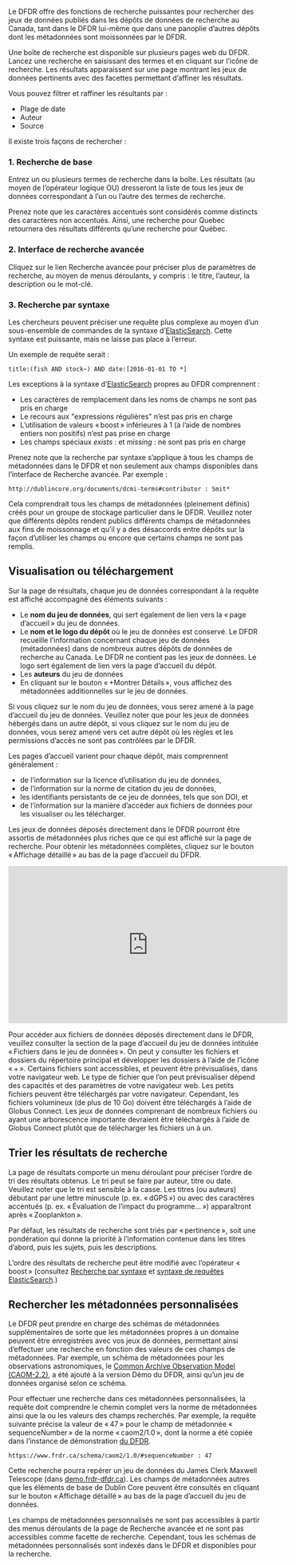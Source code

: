 Le DFDR offre des fonctions de recherche puissantes pour rechercher des jeux de données publiés dans les dépôts de données de recherche au Canada, tant dans le DFDR lui-même que dans une panoplie d’autres dépôts dont les métadonnées sont moissonnées par le DFDR.

Une boîte de recherche est disponible sur plusieurs pages web du DFDR. Lancez une recherche en saisissant des termes et en cliquant sur l’icône de recherche. Les résultats apparaissent sur une page montrant les jeux de données pertinents avec des facettes permettant d’affiner les résultats.

Vous pouvez filtrer et raffiner les résultants par :

* Plage de date
* Auteur
* Source

Il existe trois façons de rechercher :

### 1. Recherche de base
Entrez un ou plusieurs termes de recherche dans la boîte. Les résultats (au moyen de l’opérateur logique OU) dresseront la liste de tous les jeux de données correspondant à l’un ou l’autre des termes de recherche.

Prenez note que les caractères accentués sont considérés comme distincts des caractères non accentués. Ainsi, une recherche pour Quebec retournera des résultats différents qu’une recherche pour Québec.

### 2. Interface de recherche avancée
Cliquez sur le lien Recherche avancée pour préciser plus de paramètres de recherche, au moyen de menus déroulants, y compris : le titre, l’auteur, la description ou le mot-clé.

### 3. Recherche par syntaxe
Les chercheurs peuvent préciser une requête plus complexe au moyen d’un sous-ensemble de commandes de la syntaxe d’[ElasticSearch](https://www.elastic.co/guide/en/elasticsearch/reference/current/query-dsl-query-string-query.html#query-string-syntax). Cette syntaxe est puissante, mais ne laisse pas place à l’erreur.

Un exemple de requête serait :

```
title:(fish AND stock~) AND date:[2016-01-01 TO *]
```

Les exceptions à la syntaxe d’[ElasticSearch](https://www.elastic.co/guide/en/elasticsearch/reference/current/query-dsl-query-string-query.html#query-string-syntax) propres au DFDR comprennent :

* Les caractères de remplacement dans les noms de champs ne sont pas pris en charge
* Le recours aux "expressions régulières" n’est pas pris en charge
* L’utilisation de valeurs « boost » inférieures à 1 (à l’aide de nombres entiers non positifs) n’est pas prise en charge
* Les champs spéciaux _exists_ : et _missing_ : ne sont pas pris en charge

Prenez note que la recherche par syntaxe s’applique à tous les champs de métadonnées dans le DFDR et non seulement aux champs disponibles dans l’interface de Recherche avancée. Par exemple :

```
http://dublincore.org/documents/dcmi-terms#contributor : Smit*
```

Cela comprendrait tous les champs de métadonnées (pleinement définis) créés pour un groupe de stockage particulier dans le DFDR. Veuillez noter que différents dépôts rendent publics différents champs de métadonnées aux fins de moissonnage et qu’il y a des désaccords entre dépôts sur la façon d’utiliser les champs ou encore que certains champs ne sont pas remplis.

## Visualisation ou téléchargement
Sur la page de résultats, chaque jeu de données correspondant à la requête est affiché accompagné des éléments suivants :

* Le **nom du jeu de données**, qui sert également de lien vers la « page d’accueil » du jeu de données.
* Le **nom et le logo du dépôt** où le jeu de données est conservé. Le DFDR recueille l’information concernant chaque jeu de données (métadonnées) dans de nombreux autres dépôts de données de recherche au Canada. Le DFDR ne contient pas les jeux de données. Le logo sert également de lien vers la page d’accueil du dépôt.
* Les **auteurs** du jeu de données
* En cliquant sur le bouton « +Montrer Détails », vous affichez des métadonnées additionnelles sur le jeu de données.

Si vous cliquez sur le nom du jeu de données, vous serez amené à la page d’accueil du jeu de données. Veuillez noter que pour les jeux de données hébergés dans un autre dépôt, si vous cliquez sur le nom du jeu de données, vous serez amené vers cet autre dépôt où les règles et les permissions d’accès ne sont pas contrôlées par le DFDR.

Les pages d’accueil varient pour chaque dépôt, mais comprennent généralement :

* de l’information sur la licence d’utilisation du jeu de données,
* de l’information sur la norme de citation du jeu de données,
* les identifiants persistants de ce jeu de données, tels que son DOI, et
* de l’information sur la manière d’accéder aux fichiers de données pour les visualiser ou les télécharger.

Les jeux de données déposés directement dans le DFDR pourront être assortis de métadonnées plus riches que ce qui est affiché sur la page de recherche. Pour obtenir les métadonnées complètes, cliquez sur le bouton « Affichage détaillé » au bas de la page d’accueil du DFDR.

<p style="text-align: center;"><iframe src="https://www.youtube.com/embed/PvmFxQyMPlQ?list=PLX9EpizS4A0suoSV2N0nn9parl96xHPkz&index=2&list=PLX9EpizS4A0suoSV2N0nn9parl96xHPkz&index=3?cc_lang_pref=fr&cc_load_policy=1" width="560" height="315" frameborder="0" allowfullscreen="allowfullscreen"></iframe></p>

Pour accéder aux fichiers de données déposés directement dans le DFDR, veuillez consulter la section de la page d’accueil du jeu de données intitulée « Fichiers dans le jeu de données ». On peut y consulter les fichiers et dossiers du répertoire principal et développer les dossiers à l’aide de l’icône « + ». Certains fichiers sont accessibles, et peuvent être prévisualisés, dans votre navigateur web. Le type de fichier que l’on peut prévisualiser dépend des capacités et des paramètres de votre navigateur web. Les petits fichiers peuvent être téléchargés par votre navigateur. Cependant, les fichiers volumineux (de plus de 10 Go) doivent être téléchargés à l’aide de Globus Connect. Les jeux de données comprenant de nombreux fichiers ou ayant une arborescence importante devraient être téléchargés à l’aide de Globus Connect plutôt que de télécharger les fichiers un à un.

## Trier les résultats de recherche
La page de résultats comporte un menu déroulant pour préciser l’ordre de tri des résultats obtenus. Le tri peut se faire par auteur, titre ou date. Veuillez noter que le tri est sensible à la casse. Les titres (ou auteurs) débutant par une lettre minuscule (p. ex. « dGPS ») ou avec des caractères accentués (p. ex. « Évaluation de l’impact du programme... ») apparaîtront après « Zooplankton ».

Par défaut, les résultats de recherche sont triés par « pertinence », soit une pondération qui donne la priorité à l’information contenue dans les titres d’abord, puis les sujets, puis les descriptions.

L’ordre des résultats de recherche peut être modifié avec l’opérateur « boost » (consultez [Recherche par syntaxe](recherche.md#3-recherche-par-syntaxe) et [syntaxe de requêtes ElasticSearch](https://www.elastic.co/guide/en/elasticsearch/reference/current/query-dsl-query-string-query.html#query-string-syntax).)

## Rechercher les métadonnées personnalisées
Le DFDR peut prendre en charge des schémas de métadonnées supplémentaires de sorte que les métadonnées propres à un domaine peuvent être enregistrées avec vos jeux de données, permettant ainsi d’effectuer une recherche en fonction des valeurs de ces champs de métadonnées. Par exemple, un schéma de métadonnées pour les observations astronomiques, le [Common Archive Observation Model (CAOM-2.2)](http://www.cadc-ccda.hia-iha.nrc-cnrc.gc.ca/caom2/), a été ajouté à la version Démo du DFDR, ainsi qu’un jeu de données organisé selon ce schéma.

Pour effectuer une recherche dans ces métadonnées personnalisées, la requête doit comprendre le chemin complet vers la norme de métadonnées ainsi que la ou les valeurs des champs recherchés. Par exemple, la requête suivante précise la valeur de « 47 » pour le champ de métadonnée « sequenceNumber » de la norme « caom2/1.0 », dont la norme a été copiée dans l’instance de démonstration [du DFDR](http://demo.frdr-dfdr.ca/).

```
https://www.frdr.ca/schema/caom2/1.0/#sequenceNumber : 47
```

Cette recherche pourra repérer un jeu de données du James Clerk Maxwell Telescope (dans [demo.frdr-dfdr.ca](https://demo.frdr-dfdr.ca/)). Les champs de métadonnées autres que les éléments de base de Dublin Core peuvent être consultés en cliquant sur le bouton « Affichage détaillé » au bas de la page d’accueil du jeu de données.

Les champs de métadonnées personnalisés ne sont pas accessibles à partir des menus déroulants de la page de Recherche avancée et ne sont pas accessibles comme facette de recherche. Cependant, tous les schémas de métadonnées personnalisés sont indexés dans le DFDR et disponibles pour la recherche.

